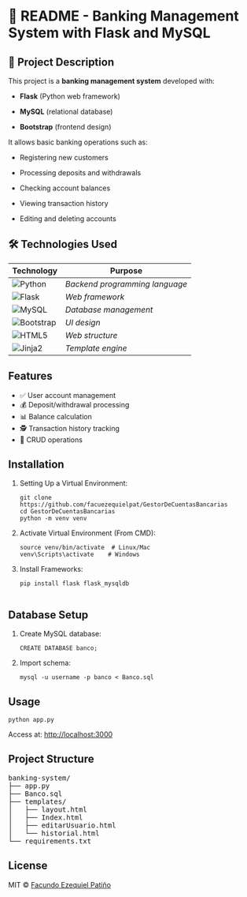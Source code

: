# 📝 README - Banking Management System with Flask and MySQL
## 📌 Project Description
This project is a **banking management system** developed with:

- **Flask** (Python web framework)

- **MySQL** (relational database)

- **Bootstrap** (frontend design)

It allows basic banking operations such as:

- Registering new customers

- Processing deposits and withdrawals

- Checking account balances

- Viewing transaction history

- Editing and deleting accounts

## 🛠️ Technologies Used

| Technology        | Purpose |
|-------------------|---------|
|![Python](https://img.shields.io/badge/Python-3776AB?style=for-the-badge&logo=python&logoColor=white)| _Backend programming language_
![Flask](https://img.shields.io/badge/Flask-000000?style=for-the-badge&logo=flask&logoColor=white)| _Web framework_
![MySQL](https://img.shields.io/badge/MySQL-005C84?style=for-the-badge&logo=mysql&logoColor=white)| _Database management_
![Bootstrap](https://img.shields.io/badge/Bootstrap-563D7C?style=for-the-badge&logo=bootstrap&logoColor=white)| _UI design_
![HTML5](https://img.shields.io/badge/HTML5-E34F26?style=for-the-badge&logo=html5&logoColor=white)| _Web structure_
![Jinja2](https://img.shields.io/badge/Jinja2-B41717?style=for-the-badge&logo=jinja&logoColor=white)| _Template engine_



 <!DOCTYPE html>
<html lang="en">
<body>
    </ul>
    <h2 id="features">Features</h2>
    <ul class="feature-list">
        <li>✅ User account management</li>
        <li>💰 Deposit/withdrawal processing</li>
        <li>📊 Balance calculation</li>
        <li>🕵️ Transaction history tracking</li>
        <li>🔄 CRUD operations</li>
    </ul>
    <h2 id="installation">Installation</h2>
    <ol>
     <li>Setting Up a Virtual Environment:
         <pre><code>git clone https://github.com/facuezequielpat/GestorDeCuentasBancarias
cd GestorDeCuentasBancarias
python -m venv venv</code></pre>
     </li>
     <li>Activate Virtual Environment (From CMD):
         <pre><code>source venv/bin/activate  # Linux/Mac
venv\Scripts\activate    # Windows</code></pre>
     </li>
     <li>Install Frameworks:
         <pre><code>pip install flask flask_mysqldb
         </code></pre>
    </li>
    </ol>
    <h2 id="database-setup">Database Setup</h2>
    <ol>
        <li>Create MySQL database:
            <pre><code>CREATE DATABASE banco;</code></pre>
        </li>
        <li>Import schema:
            <pre><code>mysql -u username -p banco < Banco.sql</code></pre>
        </li>
    </ol>
    <h2 id="usage">Usage</h2>
    <pre><code>python app.py</code></pre>
    <p>Access at: <a href="http://localhost:3000">http://localhost:3000</a></p>
    <h2 id="project-structure">Project Structure</h2>
    <pre>banking-system/
├── app.py
├── Banco.sql
├── templates/
│   ├── layout.html
│   ├── Index.html
│   ├── editarUsuario.html
│   └── historial.html
└── requirements.txt</pre>
    <h2 id="license">License</h2>
    <p>MIT © <a href="https://github.com/facuezequielpat">Facundo Ezequiel Patiño</a></p>
</body>
</html>
